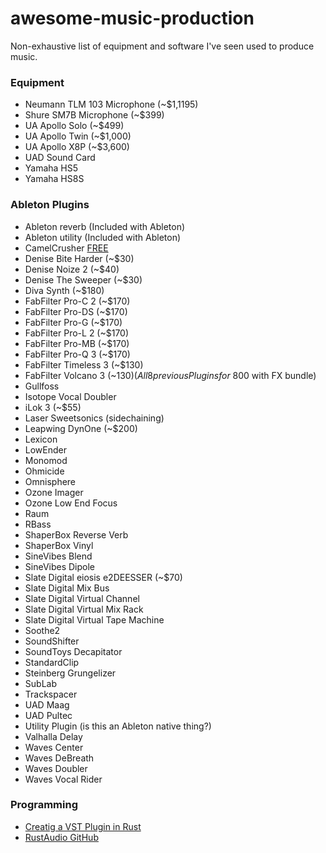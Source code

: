 # awesome-music-production

Non-exhaustive list of equipment and software I've seen used to 
produce music.

### Equipment

- Neumann TLM 103 Microphone (~$1,1195)
- Shure SM7B Microphone (~$399)
- UA Apollo Solo (~$499)
- UA Apollo Twin (~$1,000)
- UA Apollo X8P (~$3,600)
- UAD Sound Card
- Yamaha HS5
- Yamaha HS8S

### Ableton Plugins

- Ableton reverb (Included with Ableton)
- Ableton utility (Included with Ableton)
- CamelCrusher [FREE](https://www.audiopluginsforfree.com/camelcrusher/)
- Denise Bite Harder (~$30)
- Denise Noize 2 (~$40)
- Denise The Sweeper (~$30)
- Diva Synth (~$180)
- FabFilter Pro-C 2 (~$170)
- FabFilter Pro-DS (~$170)
- FabFilter Pro-G (~$170)
- FabFilter Pro-L 2 (~$170)
- FabFilter Pro-MB (~$170)
- FabFilter Pro-Q 3 (~$170)
- FabFilter Timeless 3 (~$130)
- FabFilter Volcano 3 (~$130) (All 8 previous Plugins for ~$800 with FX bundle)
- Gullfoss
- Isotope Vocal Doubler
- iLok 3 (~$55)
- Laser Sweetsonics (sidechaining)
- Leapwing DynOne (~$200)
- Lexicon
- LowEnder
- Monomod
- Ohmicide
- Omnisphere
- Ozone Imager
- Ozone Low End Focus
- Raum
- RBass
- ShaperBox Reverse Verb
- ShaperBox Vinyl
- SineVibes Blend
- SineVibes Dipole
- Slate Digital eiosis e2DEESSER (~$70)
- Slate Digital Mix Bus
- Slate Digital Virtual Channel
- Slate Digital Virtual Mix Rack
- Slate Digital Virtual Tape Machine
- Soothe2
- SoundShifter
- SoundToys Decapitator
- StandardClip
- Steinberg Grungelizer
- SubLab
- Trackspacer
- UAD Maag
- UAD Pultec
- Utility Plugin (is this an Ableton native thing?)
- Valhalla Delay
- Waves Center
- Waves DeBreath
- Waves Doubler
- Waves Vocal Rider

### Programming

- [Creatig a VST Plugin in Rust](https://vaporsoft.net/creating-an-audio-plugin-with-rust-vst)
- [RustAudio GitHub](https://github.com/RustAudio)
